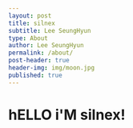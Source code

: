 ```yaml
---
layout: post
title: silnex
subtitle: Lee SeungHyun
type: About
author: Lee SeungHyun
permalink: /about/
post-header: true
header-img: img/moon.jpg
published: true
---
```


# hELLO i'M silnex!